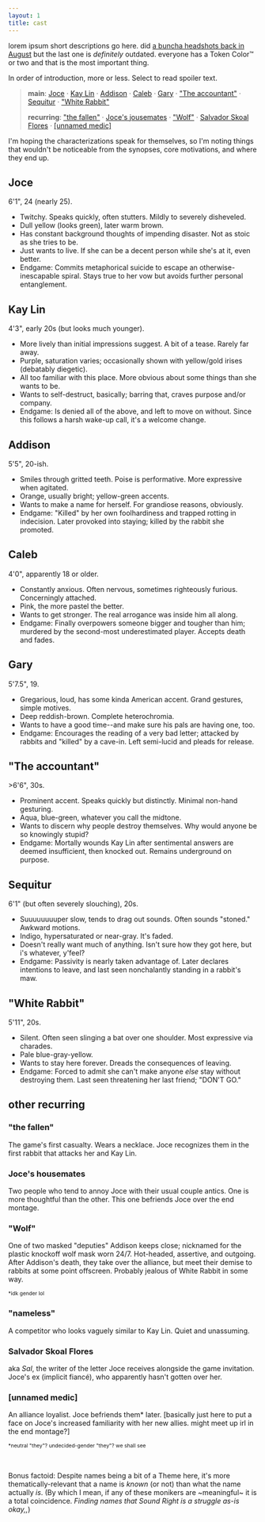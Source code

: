 ```yaml
---
layout: 1
title: cast
---
```

lorem ipsum short descriptions go here. did [a buncha headshots back in August](https://www.deviantart.com/a-flyleaf/art/bam-more-headshots-890359582) but the last one is *definitely* outdated. everyone has a Token Color™ or two and that is the most important thing.

In order of introduction, more or less. Select to read <span class="spoiler">spoiler text</span>.

> <b>main</b>: [Joce](#joce) · [Kay Lin](#kay-lin) · [Addison](#addison) · [Caleb](#caleb) · [Gary](#gary) · ["The accountant"](#the-accountant) · [Sequitur](#sequitur) · ["White Rabbit"](#white-rabbit)
> 
> <b>recurring</b>: ["the fallen"](#the-fallen) · [Joce's jousemates](#joces-housemates) · ["Wolf"](#wolf) · [Salvador Skoal Flores](#salvador-skoal-flores) · [[unnamed medic]](#unnamed-medic)

I'm hoping the characterizations speak for themselves, so I'm noting things that wouldn't be noticeable from the synopses, core motivations, and where they end up.

## Joce
6\'1\", 24 (nearly 25).
- Twitchy. Speaks quickly, often stutters. Mildly to severely disheveled.
- Dull yellow (looks green), later warm brown.
- Has constant background thoughts of impending disaster. Not as stoic as she tries to be.
- Just wants to live. If she can be a decent person while she's at it, even better.
- Endgame: <span class="spoiler">Commits metaphorical suicide to escape an otherwise-inescapable spiral. Stays true to her vow but avoids further personal entanglement.</span>

## Kay Lin
4\'3\", early 20s (but looks much younger).
- More lively than initial impressions suggest. A bit of a tease. Rarely far away.
- Purple, saturation varies; occasionally shown with yellow/gold irises (debatably diegetic).
- All too familiar with this place. More obvious about some things than she wants to be.
- <span class="spoiler">Wants to self-destruct, basically; barring that, craves purpose and/or company.</span>
- Endgame: <span class="spoiler">Is denied all of the above, and left to move on without. Since this follows a harsh wake-up call, it's a welcome change.</span>

## Addison
5\'5\", 20-ish.
- Smiles through gritted teeth. Poise is performative. More expressive when agitated.
- Orange, usually bright; yellow-green accents.
- Wants to make a name for herself. For grandiose reasons, obviously.
- Endgame: <span class="spoiler">"Killed" by her own foolhardiness and trapped rotting in indecision. Later provoked into staying; killed by the rabbit she promoted.</span>

## Caleb
4\'0\", apparently 18 or older.
- Constantly anxious. Often nervous, sometimes righteously furious. Concerningly attached.
- Pink, the more pastel the better.
- Wants to get stronger. <span class="spoiler">The real arrogance was inside him all along.</span>
- Endgame: <span class="spoiler">Finally overpowers someone bigger and tougher than him; murdered by the second-most underestimated player. Accepts death and fades.</span>

## Gary
5\'7.5\", 19.
- Gregarious, loud, has some kinda American accent. Grand gestures, simple motives.
- Deep reddish-brown. Complete heterochromia.
- Wants to have a good time--and make sure his pals are having one, too.
- Endgame: <span class="spoiler">Encourages the reading of a very bad letter; attacked by rabbits and "killed" by a cave-in. Left semi-lucid and pleads for release.</span>


## "The accountant"
\>6\'6\", 30s.
- Prominent accent. Speaks quickly but distinctly. Minimal non-hand gesturing.
- Aqua, blue-green, whatever you call the midtone.
- <span class="spoiler">Wants to discern why people destroy themselves. Why would anyone be so knowingly stupid?</span>
- Endgame: <span class="spoiler">Mortally wounds Kay Lin after sentimental answers are deemed insufficient, then knocked out. Remains underground on purpose.</span>

## Sequitur
6\'1\" (but often severely slouching), 20s.
- Suuuuuuuuper slow, tends to drag out sounds. Often sounds "stoned." Awkward motions.
- Indigo, hypersaturated or near-gray. It's faded.
- Doesn't really want much of anything. Isn't sure how they got here, but i's whatever, y'feel?
- Endgame: <span class="spoiler">Passivity is nearly taken advantage of. Later declares intentions to leave, and last seen nonchalantly standing in a rabbit's maw.</span>

## "White Rabbit"
5\'11\", 20s.
- Silent. Often seen slinging a bat over one shoulder. Most expressive via charades.
- Pale blue-gray-yellow.
- <span class="spoiler">Wants to stay here forever. Dreads the consequences of leaving.</span>
- Endgame: <span class="spoiler">Forced to admit she can't make anyone *else* stay without destroying them. Last seen threatening her last friend; <em style="text-transform:uppercase;font-style:normal;">"Don't go."</em></span>

## other recurring

### "the fallen"
The game's first casualty. Wears a necklace. <span class="spoiler">Joce recognizes them in the first rabbit that attacks her and Kay Lin.</span>

### Joce's housemates
Two people who tend to annoy Joce with their usual couple antics. One is more thoughtful than the other. <span class="spoiler">This one befriends Joce over the end montage.</span>

### "Wolf"
One of two masked "deputies" Addison keeps close; nicknamed for the plastic knockoff wolf mask worn 24/7. Hot-headed, assertive, and outgoing. <span class="spoiler">After Addison's death, they take over the alliance, but meet their demise to rabbits at some point offscreen.</span> Probably jealous of White Rabbit in some way.

<span style="font-size:.75em;">\*idk gender lol</span>

### "nameless"
A competitor who looks vaguely similar to Kay Lin. Quiet and unassuming.

### Salvador Skoal Flores
aka <i>Sal</i>, the writer of the letter Joce receives alongside the game invitation. <span class="spoiler">Joce's ex (implicit fiancé), who apparently hasn't gotten over her.</span>

### [unnamed medic]
An alliance loyalist. Joce befriends them\* later. \[basically just here to put a face on Joce's increased familiarity with her new allies. might meet up irl in the end montage?]

<span style="font-size:.75em;">\*neutral "they"? undecided-gender "they"? we shall see</span>

&nbsp;

Bonus factoid: Despite names being a bit of a Theme here, it's more thematically-relevant that a name is *known* (or not) than what the name actually *is*. (By which I mean, if any of these monikers are ~meaningful~ it is a total coincidence. *Finding names that Sound Right is a struggle as-is okay,,*)